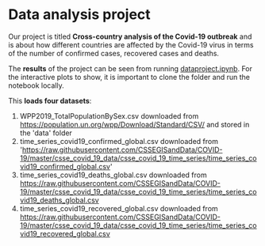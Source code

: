 # Data analysis project

Our project is titled **Cross-country analysis of the Covid-19 outbreak** and is about how different countries are affected by the Covid-19 virus in terms of the number of confirmed cases, recovered cases and deaths.

The **results** of the project can be seen from running [dataproject.ipynb](dataproject.ipynb). For the interactive plots to show, it is important to clone the folder and run the notebook locally. 

This **loads four datasets**:

1. WPP2019_TotalPopulationBySex.csv downloaded from https://population.un.org/wpp/Download/Standard/CSV/ and stored in the 'data' folder
2. time_series_covid19_confirmed_global.csv downloaded from 'https://raw.githubusercontent.com/CSSEGISandData/COVID-19/master/csse_covid_19_data/csse_covid_19_time_series/time_series_covid19_confirmed_global.csv'
3. time_series_covid19_deaths_global.csv downloaded from https://raw.githubusercontent.com/CSSEGISandData/COVID-19/master/csse_covid_19_data/csse_covid_19_time_series/time_series_covid19_deaths_global.csv
4. time_series_covid19_recovered_global.csv downloaded from https://raw.githubusercontent.com/CSSEGISandData/COVID-19/master/csse_covid_19_data/csse_covid_19_time_series/time_series_covid19_recovered_global.csv
